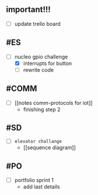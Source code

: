 ## important!!!

- [ ] update trello board

## #ES

- [ ] nucleo gpio challenge
	- [x] interrupts for button
	- [ ] rewrite code 

## #COMM

- [ ] [[notes comm-protocols for iot]]
	- finishing step 2

## #SD

- [ ] `elevator challange`
	- [[sequence diagram]]

## #PO

- [ ] portfolio sprint 1
	- add last details
